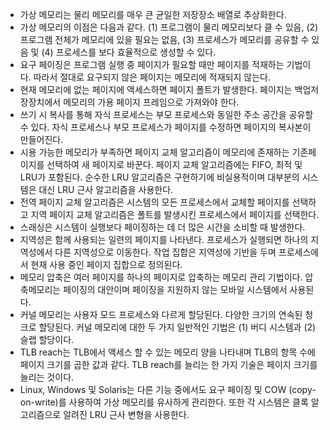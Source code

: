 - 가상 메모리는 물리 메모리를 매우 큰 균일한 저장장소 배열로 추상화한다.
- 가상 메모리의 이점은 다음과 같다. (1) 프로그램이 물리 메모리보다 클 수 있음, (2) 프로그램 전체가 메모리에 있을 필요는 없음, (3) 프로세스가 메모리를 공유할 수 있음 및 (4) 프로세스를 보다 효율적으로 생성할 수 있다.
- 요구 페이징은 프로그램 실행 중 페이지가 필요할 때만 페이지를 적재하는 기법이다. 따라서 절대로 요구되지 않은 페이지는 메모리에 적재되지 않는다.
- 현재 메모리에 없는 페이지에 액세스하면 페이지 폴트가 발생한다. 페이지는 백업저장장치에서 메모리의 가용 페이지 프레임으로 가져와야 한다.
- 쓰기 시 복사를 통해 자식 프로세스는 부모 프로세스와 동일한 주소 공간을 공유할 수 있다. 자식 프로세스나 부모 프로세스가 페이지를 수정하면 페이지의 복사본이 만들어진다.
- 시용 가능한 메모리가 부족하면 페이지 교체 알고리즘이 메모리에 존재하는 기존페이지를 선택하여 새 페이지로 바꾼다. 페이지 교체 알고리즘에는 FIFO, 최적 및 LRU가 포함된다. 순수한 LRU 알고리즘은 구현하기에 비실용적이며 대부분의 시스템은 대신 LRU 근사 알고리즘을 사용한다.
- 전역 페이지 교체 알고리즘은 시스템의 모든 프로세스에서 교체할 페이지를 선택하고 지역 페이지 교체 알고리즘은 폴트를 발생시킨 프로세스에서 페이지를 선택한다.
- 스래싱은 시스템이 실행보다 페이징하는 데 더 많은 시간을 소비할 때 발생한다.
- 지역성은 함께 사용되는 일련의 페이지를 나타낸다. 프로세스가 실행되면 하나의 지역성에서 다른 지역성으로 이동한다. 작업 집합은 지역성에 기반을 두며 프로세스에서 현재 사용 중인 페이지 집합으로 정의된다.
- 메모리 압축은 여러 페이지를 하나의 페이지로 압축하는 메모리 관리 기법이다. 압축메모리는 페이징의 대안이며 페이징을 지원하지 않는 모바일 시스템에서 사용된다.
- 커널 메모리는 사용자 모드 프로세스와 다르게 할당된다. 다양한 크기의 연속된 청크로 할당된다. 커널 메모리에 대한 두 가지 일반적인 기법은 (1) 버디 시스템과 (2) 슬랩 할당이다.
- TLB reach는 TLB에서 액세스 할 수 있는 메모리 양을 나타내며 TLB의 항목 수에 페이지 크기를 곱한 값과 같다. TLB reach를 늘리는 한 가지 기술은 페이지 크기를 늘리는 것이다.
- Linux, Windows 및 Solaris는 다른 기능 중에서도 요구 페이징 및 COW (copy-on-write)를 사용하여 가상 메모리를 유사하게 관리한다. 또한 각 시스템은 클록 알고리즘으로 알려진 LRU 근사 변형을 사용한다.